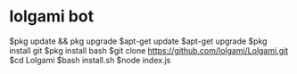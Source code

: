 # lolgami bot
$pkg update && pkg upgrade
$apt-get update
$apt-get upgrade
$pkg install git
$pkg install bash
$git clone https://github.com/lolgami/Lolgami.git
$cd Lolgami
$bash install.sh
$node index.js

